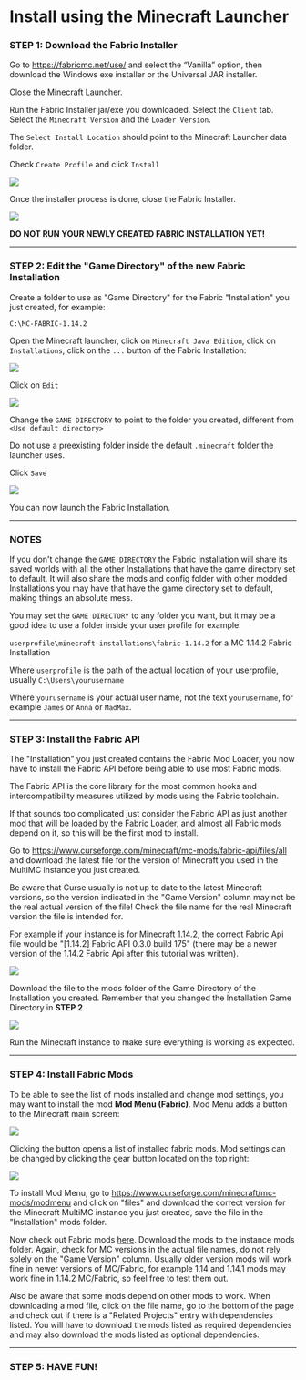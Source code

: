 # Install using the Minecraft Launcher

### STEP 1: Download the Fabric Installer

Go to <https://fabricmc.net/use/> and select the “Vanilla” option, then
download the Windows exe installer or the Universal JAR installer.

Close the Minecraft Launcher.

Run the Fabric Installer jar/exe you downloaded. Select the `Client`
tab. Select the `Minecraft Version` and the `Loader Version`.

The `Select Install Location` should point to the Minecraft Launcher
data folder.

Check `Create Profile` and click `Install`

![](.)

Once the installer process is done, close the Fabric Installer.

![](.)

**DO NOT RUN YOUR NEWLY CREATED FABRIC INSTALLATION YET\!**

-----

### STEP 2: Edit the "Game Directory" of the new Fabric Installation

Create a folder to use as "Game Directory" for the Fabric "Installation"
you just created, for example:

`C:\MC-FABRIC-1.14.2`

Open the Minecraft launcher, click on `Minecraft Java Edition`, click on
`Installations`, click on the `...` button of the Fabric Installation:

![](.)

Click on `Edit`

![](.)

Change the `GAME DIRECTORY` to point to the folder you created,
different from `<Use default directory>`

Do not use a preexisting folder inside the default `.minecraft` folder
the launcher uses.

Click `Save`

![](.)

You can now launch the Fabric Installation.

-----

### NOTES

If you don't change the `GAME DIRECTORY` the Fabric Installation will
share its saved worlds with all the other Installations that have the
game directory set to default. It will also share the mods and config
folder with other modded Installations you may have that have the game
directory set to default, making things an absolute mess.

You may set the `GAME DIRECTORY` to any folder you want, but it may be a
good idea to use a folder inside your user profile for example:

`userprofile\minecraft-installations\fabric-1.14.2` for a MC 1.14.2
Fabric Installation

Where `userprofile` is the path of the actual location of your
userprofile, usually `C:\Users\yourusername`

Where `yourusername` is your actual user name, not the text
`yourusername`, for example `James` or `Anna` or `MadMax`.

-----

### STEP 3: Install the Fabric API

The "Installation" you just created contains the Fabric Mod Loader, you
now have to install the Fabric API before being able to use most Fabric
mods.

The Fabric API is the core library for the most common hooks and
intercompatibility measures utilized by mods using the Fabric toolchain.

If that sounds too complicated just consider the Fabric API as just
another mod that will be loaded by the Fabric Loader, and almost all
Fabric mods depend on it, so this will be the first mod to install.

Go to
<https://www.curseforge.com/minecraft/mc-mods/fabric-api/files/all> and
download the latest file for the version of Minecraft you used in the
MultiMC instance you just created.

Be aware that Curse usually is not up to date to the latest Minecraft
versions, so the version indicated in the "Game Version" column may not
be the real actual version of the file\! Check the file name for the
real Minecraft version the file is intended for.

For example if your instance is for Minecraft 1.14.2, the correct Fabric
Api file would be "\[1.14.2\] Fabric API 0.3.0 build 175" (there may be
a newer version of the 1.14.2 Fabric Api after this tutorial was
written).

![](.)

Download the file to the mods folder of the Game Directory of the
Installation you created. Remember that you changed the Installation
Game Directory in **STEP 2**

![](.)

Run the Minecraft instance to make sure everything is working as
expected.

-----

### STEP 4: Install Fabric Mods

To be able to see the list of mods installed and change mod settings,
you may want to install the mod **Mod Menu (Fabric)**. Mod Menu adds a
button to the Minecraft main screen:

![](.)

Clicking the button opens a list of installed fabric mods. Mod settings
can be changed by clicking the gear button located on the top right:

![](.)

To install Mod Menu, go to
<https://www.curseforge.com/minecraft/mc-mods/modmenu> and click on
"files" and download the correct version for the Minecraft MultiMC
instance you just created, save the file in the "Installation" mods
folder.

Now check out Fabric mods
[here](https://www.curseforge.com/minecraft/mc-mods/fabric?filter-game-version=&filter-sort=2).
Download the mods to the instance mods folder. Again, check for MC
versions in the actual file names, do not rely solely on the "Game
Version" column. Usually older version mods will work fine in newer
versions of MC/Fabric, for example 1.14 and 1.14.1 mods may work fine in
1.14.2 MC/Fabric, so feel free to test them out.

Also be aware that some mods depend on other mods to work. When
downloading a mod file, click on the file name, go to the bottom of the
page and check out if there is a "Related Projects" entry with
dependencies listed. You will have to download the mods listed as
required dependencies and may also download the mods listed as optional
dependencies.

-----

### STEP 5: HAVE FUN\!

